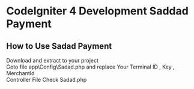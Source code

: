 # CodeIgniter 4 Development Saddad Payment

## How to Use Sadad Payment
Download and extract to your project
<br>
Goto file app\Config\Sadad.php and replace Your Terminal ID , Key , MerchantId
<br>
Controller File Check Sadad.php